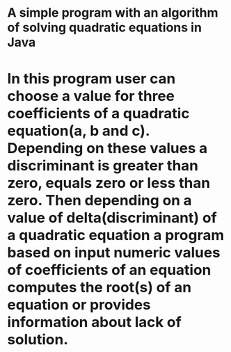 <h1><bold> A simple program with an algorithm of solving quadratic equations in Java
<h3>In this program user can choose a value for three coefficients of a quadratic equation(a, b and c). Depending on these values a discriminant is greater than zero, equals zero or less than zero.
Then depending on a value of delta(discriminant) of a quadratic equation a program based on input numeric values of coefficients of an equation computes the root(s) of an equation or provides information about 
lack of solution.
